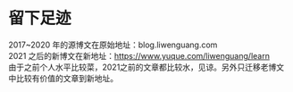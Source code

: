 # 留下足迹

2017~2020 年的源博文在原始地址：blog.liwenguang.com  
2021 之后的新博文在新地址：https://www.yuque.com/liwenguang/learn  
由于之前个人水平比较菜，2021之前的文章都比较水，见谅。另外只迁移老博文中比较有价值的文章到新地址。
